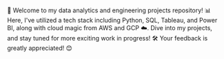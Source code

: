 🚀 Welcome to my data analytics and engineering projects repository! 📊 Here, I've utilized a tech stack including Python, SQL, Tableau, and Power BI, along with cloud magic from AWS and GCP ☁️. Dive into my projects, and stay tuned for more exciting work in progress! 🛠️ Your feedback is greatly appreciated! 😊
